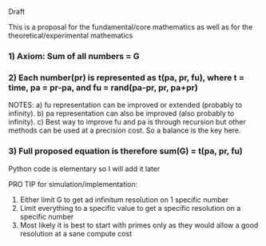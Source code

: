 Draft

This is a proposal for the fundamental/core mathematics as well as for the theoretical/experimental mathematics

### 1) Axiom: Sum of all numbers = G

### 2) Each number(pr) is represented as t(pa, pr, fu), where t = time, pa = pr-pa, and fu = rand(pa-pr, pr, pa+pr)

NOTES: 
a) fu representation can be improved or extended (probably to infinity).
b) pa representation can also be improved (also probably to infinity).
c) Best way to improve fu and pa is through recursion but other methods can be used at a precision cost. So a balance is the key here.

### 3) Full proposed equation is therefore sum(G) = t(pa, pr, fu)

Python code is elementary so I will add it later

PRO TIP for simulation/implementation:

1) Either limit G to get ad infinitum resolution on 1 specific number
2) Limit everything to a specific value to get a specific resolution on a specific number
3) Most likely it is best to start with primes only as they would allow a good resolution at a sane compute cost
